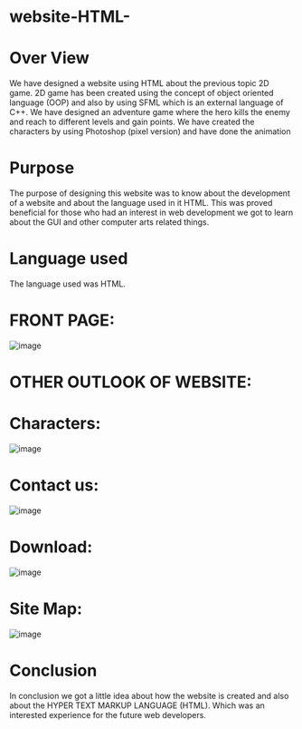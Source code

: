 # website-HTML-
# Over View
We have designed a website using HTML about the previous topic 2D game.
2D game has been created using the concept of object oriented language (OOP) and also by using SFML which is an external language of C++.
We have designed an adventure game where the hero kills the enemy and reach to different levels and gain points.
We have created the characters by using Photoshop (pixel version) and have done the animation
# Purpose
The purpose of designing this website was to know about the development of a website and about the language used in it HTML. 
This was proved beneficial for those who had an interest in web development we got to learn about the GUI and other computer arts related things.
# Language used
The language used was HTML.
# FRONT PAGE:
![image](https://user-images.githubusercontent.com/92653096/193653189-399bee64-cb4f-4f58-bbd4-4d8b2e18d6cc.png)
# 	OTHER OUTLOOK OF WEBSITE:

#	Characters:
![image](https://user-images.githubusercontent.com/92653096/193653298-4d96affd-14e2-48e6-b362-b26a9bd219c6.png)


#	Contact us:
![image](https://user-images.githubusercontent.com/92653096/193653327-ab54c41e-0ff9-4f71-bbed-2f7edb06d4a4.png)


#	Download:
![image](https://user-images.githubusercontent.com/92653096/193653372-3db21e00-6b5c-4095-bd5d-e924fba22f53.png)




# Site Map:
![image](https://user-images.githubusercontent.com/92653096/193653439-355100cf-53c7-4905-8ebf-1c5d0201aab5.png)




# Conclusion
In conclusion we got a little idea about how the website is created and also about the HYPER TEXT MARKUP LANGUAGE (HTML).
Which was an interested experience for the future web developers.
